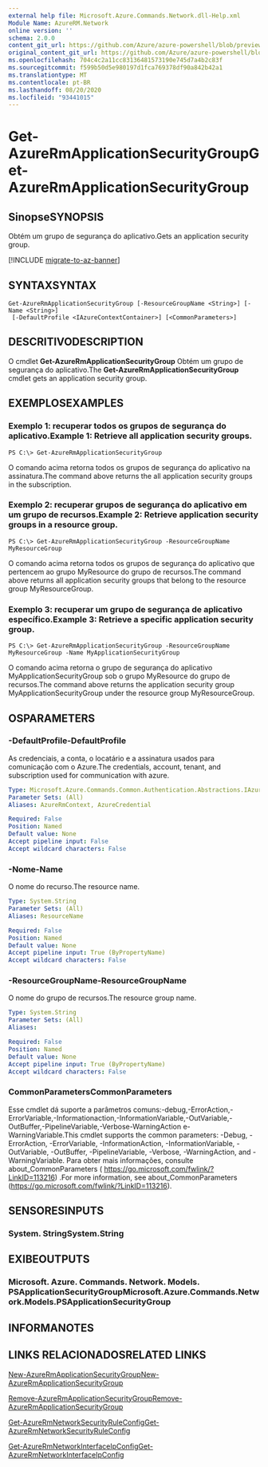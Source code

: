 ```yaml
---
external help file: Microsoft.Azure.Commands.Network.dll-Help.xml
Module Name: AzureRM.Network
online version: ''
schema: 2.0.0
content_git_url: https://github.com/Azure/azure-powershell/blob/preview/src/ResourceManager/Network/Commands.Network/help/Get-AzureRmApplicationSecurityGroup.md
original_content_git_url: https://github.com/Azure/azure-powershell/blob/preview/src/ResourceManager/Network/Commands.Network/help/Get-AzureRmApplicationSecurityGroup.md
ms.openlocfilehash: 704c4c2a11cc83136481573190e745d7a4b2c83f
ms.sourcegitcommit: f599b50d5e980197d1fca769378df90a842b42a1
ms.translationtype: MT
ms.contentlocale: pt-BR
ms.lasthandoff: 08/20/2020
ms.locfileid: "93441015"
---
```

# <span data-ttu-id="8fb6f-101">Get-AzureRmApplicationSecurityGroup</span><span class="sxs-lookup"><span data-stu-id="8fb6f-101">Get-AzureRmApplicationSecurityGroup</span></span>

## <span data-ttu-id="8fb6f-102">Sinopse</span><span class="sxs-lookup"><span data-stu-id="8fb6f-102">SYNOPSIS</span></span>
<span data-ttu-id="8fb6f-103">Obtém um grupo de segurança do aplicativo.</span><span class="sxs-lookup"><span data-stu-id="8fb6f-103">Gets an application security group.</span></span>

[!INCLUDE [migrate-to-az-banner](../../includes/migrate-to-az-banner.md)]

## <span data-ttu-id="8fb6f-104">SYNTAX</span><span class="sxs-lookup"><span data-stu-id="8fb6f-104">SYNTAX</span></span>

```
Get-AzureRmApplicationSecurityGroup [-ResourceGroupName <String>] [-Name <String>]
 [-DefaultProfile <IAzureContextContainer>] [<CommonParameters>]
```

## <span data-ttu-id="8fb6f-105">DESCRITIVO</span><span class="sxs-lookup"><span data-stu-id="8fb6f-105">DESCRIPTION</span></span>
<span data-ttu-id="8fb6f-106">O cmdlet **Get-AzureRmApplicationSecurityGroup** Obtém um grupo de segurança do aplicativo.</span><span class="sxs-lookup"><span data-stu-id="8fb6f-106">The **Get-AzureRmApplicationSecurityGroup** cmdlet gets an application security group.</span></span>

## <span data-ttu-id="8fb6f-107">EXEMPLOS</span><span class="sxs-lookup"><span data-stu-id="8fb6f-107">EXAMPLES</span></span>

### <span data-ttu-id="8fb6f-108">Exemplo 1: recuperar todos os grupos de segurança do aplicativo.</span><span class="sxs-lookup"><span data-stu-id="8fb6f-108">Example 1: Retrieve all application security groups.</span></span>
```
PS C:\> Get-AzureRmApplicationSecurityGroup
```

<span data-ttu-id="8fb6f-109">O comando acima retorna todos os grupos de segurança do aplicativo na assinatura.</span><span class="sxs-lookup"><span data-stu-id="8fb6f-109">The command above returns the all application security groups in the subscription.</span></span>

### <span data-ttu-id="8fb6f-110">Exemplo 2: recuperar grupos de segurança do aplicativo em um grupo de recursos.</span><span class="sxs-lookup"><span data-stu-id="8fb6f-110">Example 2: Retrieve application security groups in a resource group.</span></span>
```
PS C:\> Get-AzureRmApplicationSecurityGroup -ResourceGroupName MyResourceGroup
```

<span data-ttu-id="8fb6f-111">O comando acima retorna todos os grupos de segurança do aplicativo que pertencem ao grupo MyResource do grupo de recursos.</span><span class="sxs-lookup"><span data-stu-id="8fb6f-111">The command above returns all application security groups that belong to the resource group MyResourceGroup.</span></span>

### <span data-ttu-id="8fb6f-112">Exemplo 3: recuperar um grupo de segurança de aplicativo específico.</span><span class="sxs-lookup"><span data-stu-id="8fb6f-112">Example 3: Retrieve a specific application security group.</span></span>
```
PS C:\> Get-AzureRmApplicationSecurityGroup -ResourceGroupName MyResourceGroup -Name MyApplicationSecurityGroup
```

<span data-ttu-id="8fb6f-113">O comando acima retorna o grupo de segurança do aplicativo MyApplicationSecurityGroup sob o grupo MyResource do grupo de recursos.</span><span class="sxs-lookup"><span data-stu-id="8fb6f-113">The command above returns the application security group MyApplicationSecurityGroup under the resource group MyResourceGroup.</span></span>

## <span data-ttu-id="8fb6f-114">OS</span><span class="sxs-lookup"><span data-stu-id="8fb6f-114">PARAMETERS</span></span>

### <span data-ttu-id="8fb6f-115">-DefaultProfile</span><span class="sxs-lookup"><span data-stu-id="8fb6f-115">-DefaultProfile</span></span>
<span data-ttu-id="8fb6f-116">As credenciais, a conta, o locatário e a assinatura usados para comunicação com o Azure.</span><span class="sxs-lookup"><span data-stu-id="8fb6f-116">The credentials, account, tenant, and subscription used for communication with azure.</span></span>

```yaml
Type: Microsoft.Azure.Commands.Common.Authentication.Abstractions.IAzureContextContainer
Parameter Sets: (All)
Aliases: AzureRmContext, AzureCredential

Required: False
Position: Named
Default value: None
Accept pipeline input: False
Accept wildcard characters: False
```

### <span data-ttu-id="8fb6f-117">-Nome</span><span class="sxs-lookup"><span data-stu-id="8fb6f-117">-Name</span></span>
<span data-ttu-id="8fb6f-118">O nome do recurso.</span><span class="sxs-lookup"><span data-stu-id="8fb6f-118">The resource name.</span></span>

```yaml
Type: System.String
Parameter Sets: (All)
Aliases: ResourceName

Required: False
Position: Named
Default value: None
Accept pipeline input: True (ByPropertyName)
Accept wildcard characters: False
```

### <span data-ttu-id="8fb6f-119">-ResourceGroupName</span><span class="sxs-lookup"><span data-stu-id="8fb6f-119">-ResourceGroupName</span></span>
<span data-ttu-id="8fb6f-120">O nome do grupo de recursos.</span><span class="sxs-lookup"><span data-stu-id="8fb6f-120">The resource group name.</span></span>

```yaml
Type: System.String
Parameter Sets: (All)
Aliases: 

Required: False
Position: Named
Default value: None
Accept pipeline input: True (ByPropertyName)
Accept wildcard characters: False
```

### <span data-ttu-id="8fb6f-121">CommonParameters</span><span class="sxs-lookup"><span data-stu-id="8fb6f-121">CommonParameters</span></span>
<span data-ttu-id="8fb6f-122">Esse cmdlet dá suporte a parâmetros comuns:-debug,-ErrorAction,-ErrorVariable,-Informationaction,-InformationVariable,-OutVariable,-OutBuffer,-PipelineVariable,-Verbose-WarningAction e-WarningVariable.</span><span class="sxs-lookup"><span data-stu-id="8fb6f-122">This cmdlet supports the common parameters: -Debug, -ErrorAction, -ErrorVariable, -InformationAction, -InformationVariable, -OutVariable, -OutBuffer, -PipelineVariable, -Verbose, -WarningAction, and -WarningVariable.</span></span> <span data-ttu-id="8fb6f-123">Para obter mais informações, consulte about_CommonParameters ( https://go.microsoft.com/fwlink/?LinkID=113216) .</span><span class="sxs-lookup"><span data-stu-id="8fb6f-123">For more information, see about_CommonParameters (https://go.microsoft.com/fwlink/?LinkID=113216).</span></span>

## <span data-ttu-id="8fb6f-124">SENSORES</span><span class="sxs-lookup"><span data-stu-id="8fb6f-124">INPUTS</span></span>

### <span data-ttu-id="8fb6f-125">System. String</span><span class="sxs-lookup"><span data-stu-id="8fb6f-125">System.String</span></span>

## <span data-ttu-id="8fb6f-126">EXIBE</span><span class="sxs-lookup"><span data-stu-id="8fb6f-126">OUTPUTS</span></span>

### <span data-ttu-id="8fb6f-127">Microsoft. Azure. Commands. Network. Models. PSApplicationSecurityGroup</span><span class="sxs-lookup"><span data-stu-id="8fb6f-127">Microsoft.Azure.Commands.Network.Models.PSApplicationSecurityGroup</span></span>

## <span data-ttu-id="8fb6f-128">INFORMA</span><span class="sxs-lookup"><span data-stu-id="8fb6f-128">NOTES</span></span>

## <span data-ttu-id="8fb6f-129">LINKS RELACIONADOS</span><span class="sxs-lookup"><span data-stu-id="8fb6f-129">RELATED LINKS</span></span>

[<span data-ttu-id="8fb6f-130">New-AzureRmApplicationSecurityGroup</span><span class="sxs-lookup"><span data-stu-id="8fb6f-130">New-AzureRmApplicationSecurityGroup</span></span>](./New-AzureRmApplicationSecurityGroup.md)

[<span data-ttu-id="8fb6f-131">Remove-AzureRmApplicationSecurityGroup</span><span class="sxs-lookup"><span data-stu-id="8fb6f-131">Remove-AzureRmApplicationSecurityGroup</span></span>](./Remove-AzureRmApplicationSecurityGroup.md)

[<span data-ttu-id="8fb6f-132">Get-AzureRmNetworkSecurityRuleConfig</span><span class="sxs-lookup"><span data-stu-id="8fb6f-132">Get-AzureRmNetworkSecurityRuleConfig</span></span>](./Get-AzureRmNetworkSecurityRuleConfig.md)

[<span data-ttu-id="8fb6f-133">Get-AzureRmNetworkInterfaceIpConfig</span><span class="sxs-lookup"><span data-stu-id="8fb6f-133">Get-AzureRmNetworkInterfaceIpConfig</span></span>](./Get-AzureRmNetworkInterfaceIpConfig.md)
